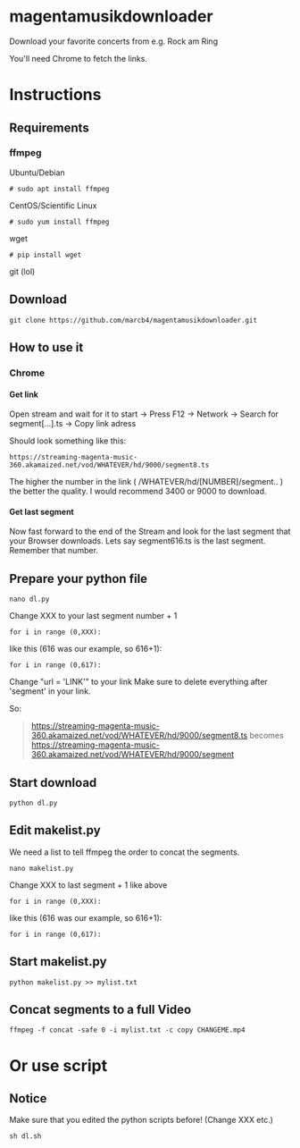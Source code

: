 # magentamusikdownloader
Download your favorite concerts from e.g. Rock am Ring 

You'll need Chrome to fetch the links.

# Instructions

## Requirements



### ffmpeg

Ubuntu/Debian
```
# sudo apt install ffmpeg
```

CentOS/Scientific Linux
```
# sudo yum install ffmpeg
```

wget
```
# pip install wget
```

git (lol)

## Download
```
git clone https://github.com/marcb4/magentamusikdownloader.git
```

## How to use it
### Chrome
#### Get link
Open stream and wait for it to start -> Press F12 -> Network -> Search for segment[...].ts -> Copy link adress

Should look something like this:
```
https://streaming-magenta-music-360.akamaized.net/vod/WHATEVER/hd/9000/segment8.ts
```

The higher the number in the link ( /WHATEVER/hd/[NUMBER]/segment.. ) the better the quality.
I would recommend 3400 or 9000 to download.

#### Get last segment
Now fast forward to the end of the Stream and look for the last segment that your Browser downloads.
Lets say segment616.ts is the last segment.
Remember that number.

## Prepare your python file

```
nano dl.py
```

Change XXX to your last segment number + 1

```
for i in range (0,XXX):
```
like this (616 was our example, so 616+1):
```
for i in range (0,617):
```

Change "url = 'LINK'" to your link
Make sure to delete everything after 'segment' in your link.

So:
> https://streaming-magenta-music-360.akamaized.net/vod/WHATEVER/hd/9000/segment8.ts
becomes
> https://streaming-magenta-music-360.akamaized.net/vod/WHATEVER/hd/9000/segment

## Start download

```
python dl.py
```

## Edit makelist.py

We need a list to tell ffmpeg the order to concat the segments.

```
nano makelist.py
```

Change XXX to last segment + 1 like above
```
for i in range (0,XXX):
```
like this (616 was our example, so 616+1):
```
for i in range (0,617):
```
## Start makelist.py

```
python makelist.py >> mylist.txt
```

## Concat segments to a full Video

```
ffmpeg -f concat -safe 0 -i mylist.txt -c copy CHANGEME.mp4
```

# Or use script

## Notice
Make sure that you edited the python scripts before! (Change XXX etc.)

```
sh dl.sh
```
